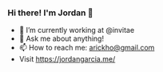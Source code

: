 ### Hi there! I'm Jordan 👋

- 🔭 I’m currently working at @invitae
- 💬 Ask me about anything!
- 📫 How to reach me: arickho@gmail.com
- Visit https://jordangarcia.me/
